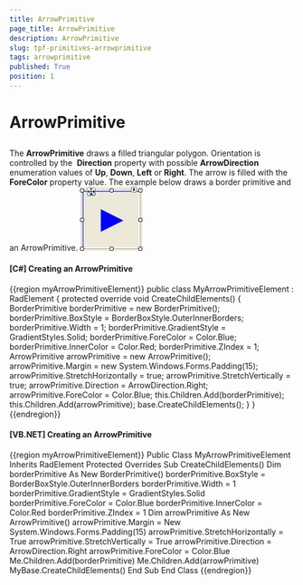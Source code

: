 ```yaml
---
title: ArrowPrimitive
page_title: ArrowPrimitive
description: ArrowPrimitive
slug: tpf-primitives-arrowprimitive
tags: arrowprimitive
published: True
position: 1
---
```


# ArrowPrimitive



## 

The __ArrowPrimitive__ draws a filled triangular polygon. Orientation is controlled by the 
          __Direction__ property with possible __ArrowDirection__ enumeration values of
          __Up__, __Down__, __Left__ or __Right__.
          The arrow is filled with the __ForeColor__ property value. The example below draws a border primitive and
          an ArrowPrimitive.
        ![tpf-primitives-arrowprimitive 001](images/tpf-primitives-arrowprimitive001.png)

#### __[C#] Creating an ArrowPrimitive__

{{region myArrowPrimitiveElement}}
	    public class MyArrowPrimitiveElement : RadElement
	    {
	        protected override void CreateChildElements()
	        {
	            BorderPrimitive borderPrimitive = new BorderPrimitive();
	            borderPrimitive.BoxStyle = BorderBoxStyle.OuterInnerBorders;
	            borderPrimitive.Width = 1;
	            borderPrimitive.GradientStyle = GradientStyles.Solid;
	            borderPrimitive.ForeColor = Color.Blue;
	            borderPrimitive.InnerColor = Color.Red;
	            borderPrimitive.ZIndex = 1;
	            ArrowPrimitive arrowPrimitive = new ArrowPrimitive();
	            arrowPrimitive.Margin = new System.Windows.Forms.Padding(15);
	            arrowPrimitive.StretchHorizontally = true;
	            arrowPrimitive.StretchVertically = true;
	            arrowPrimitive.Direction = ArrowDirection.Right;
	            arrowPrimitive.ForeColor = Color.Blue;
	            this.Children.Add(borderPrimitive);
	            this.Children.Add(arrowPrimitive);
	            base.CreateChildElements();
	        }
	    }
	{{endregion}}



#### __[VB.NET] Creating an ArrowPrimitive__

{{region myArrowPrimitiveElement}}
	Public Class MyArrowPrimitiveElement
	    Inherits RadElement
	    Protected Overrides Sub CreateChildElements()
	        Dim borderPrimitive As New BorderPrimitive()
	        borderPrimitive.BoxStyle = BorderBoxStyle.OuterInnerBorders
	        borderPrimitive.Width = 1
	        borderPrimitive.GradientStyle = GradientStyles.Solid
	        borderPrimitive.ForeColor = Color.Blue
	        borderPrimitive.InnerColor = Color.Red
	        borderPrimitive.ZIndex = 1
	        Dim arrowPrimitive As New ArrowPrimitive()
	        arrowPrimitive.Margin = New System.Windows.Forms.Padding(15)
	        arrowPrimitive.StretchHorizontally = True
	        arrowPrimitive.StretchVertically = True
	        arrowPrimitive.Direction = ArrowDirection.Right
	        arrowPrimitive.ForeColor = Color.Blue
	        Me.Children.Add(borderPrimitive)
	        Me.Children.Add(arrowPrimitive)
	        MyBase.CreateChildElements()
	    End Sub
	End Class
	{{endregion}}


